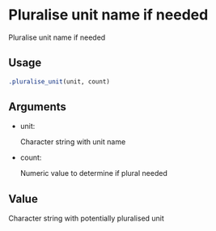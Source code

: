 # Pluralise unit name if needed

Pluralise unit name if needed

## Usage

``` r
.pluralise_unit(unit, count)
```

## Arguments

- unit:

  Character string with unit name

- count:

  Numeric value to determine if plural needed

## Value

Character string with potentially pluralised unit
